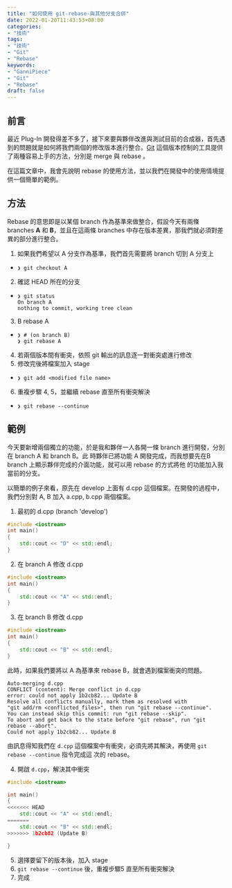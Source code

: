 ```yaml
---
title: "如何使用 git-rebase-與其他分支合併"
date: 2022-01-20T11:43:53+08:00
categories:
- "技術"
tags:
- "技術"
- "Git"
- "Rebase"
keywords:
- "GanniPiece"
- "Git"
- "Rebase"
draft: false
---
```


<!--more-->

## 前言
最近 Plug-In 開發得差不多了，接下來要與夥伴改進與測試目前的合成器，首先遇到的問題就是如何將我們兩個的修改版本進行整合。[Git](https://git-scm.com "git") 這個版本控制的工具提供了兩種容易上手的方法，分別是 merge 與 rebase 。

在這篇文章中，我會先說明 rebase 的使用方法，並以我們在開發中的使用情境提供一個簡單的範例。

## 方法
Rebase 的意思即是以某個 branch 作為基準來做整合，假設今天有兩條 branches **A** 和 **B**，並且在這兩條 branches 中存在版本差異，那我們就必須對差異的部分進行整合。

1. 如果我們希望以 A 分支作為基準，我們首先需要將 branch 切到 A 分支上

- 	```shell {linenos=false, linenostart=1}
	❯ git checkout A
	```

2. 確認 HEAD 所在的分支

- 	```shell
	❯ git status
	On branch A
	nothing to commit, working tree clean
	``` 

3. B rebase A

-	```shell
	❯ # (on branch B)
	❯ git rebase A
	```	
4. 若兩個版本間有衝突，依照 git 輸出的訊息逐一對衝突處進行修改
5. 修改完後將檔案加入 stage

-	```shell
	❯ git add <modified file name> 
	```
6. 重複步驟 4, 5，並繼續 rebase 直至所有衝突解決

-	```shell
	❯ git rebase --continue
	```


## 範例
今天要新增兩個獨立的功能，於是我和夥伴一人各開一條 branch 進行開發，分別在 branch A 和 branch B。此
時夥伴已將功能 A 開發完成，而我想要先在B branch 上顯示夥伴完成的介面功能，就可以用 rebase 的方式將他
的功能加入我當前的分支。

以簡單的例子來看，原先在 develop 上面有 d.cpp 這個檔案。在開發的過程中，我們分別對 A, B 加入 a.cpp,
b.cpp 兩個檔案。

1.  最初的 d.cpp (branch 'develop')

```c++
#include <iostream>
int main()
{
	std::cout << "D" << std::endl;
}
```

2. 在 branch A 修改 d.cpp
	
```c++
#include <iostream>
int main()
{
	std::cout << "A" << std::endl;
}
```

3. 在 branch B 修改 d.cpp

```c++
#include <iostream>
int main()
{
	std::cout << "B" << std::endl;
}
```
	
此時，如果我們要將以 A 為基準來 rebase B，就會遇到檔案衝突的問題。

```shell
Auto-merging d.cpp
CONFLICT (content): Merge conflict in d.cpp
error: could not apply 1b2cb82... Update B
Resolve all conflicts manually, mark them as resolved with
"git add/rm <conflicted_files>", then run "git rebase --continue".
You can instead skip this commit: run "git rebase --skip".
To abort and get back to the state before "git rebase", run "git rebase --abort".
Could not apply 1b2cb82... Update B
```

由訊息得知我們在 `d.cpp` 這個檔案中有衝突，必須先將其解決，再使用 `git rebase --continue` 指令完成這
次的 rebase。

4. 開啟 `d.cpp`，解決其中衝突

```c++
#include <iostream>

int main()
{
<<<<<<< HEAD
    std::cout << "A" << std::endl;
=======
    std::cout << "B" << std::endl;
>>>>>>> 1b2cb82 (Update B)

}
```

5. 選擇要留下的版本後，加入 stage
6. `git rebase --continue` 後，重複步驟5 直至所有衝突解決
7. 完成

[1]: https://git-scm.com
